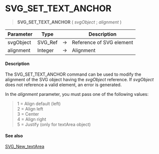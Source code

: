 # SVG_SET_TEXT_ANCHOR

>**SVG_SET_TEXT_ANCHOR** ( *svgObject* ; *alignment* )

| Parameter | Type |  | Description |
| --- | --- | --- | --- |
| svgObject | SVG_Ref | &#8594; | Reference of SVG element |
| alignment | Integer | &#8594; | Alignment |



#### Description 

The SVG\_SET\_TEXT\_ANCHOR command can be used to modify the alignment of the SVG object having the *svgObject* reference. If *svgObject* does not reference a valid element, an error is generated.

In the *alignment* parameter, you must pass one of the following values:

> 1 = Align default (left)  
> 2 = Align left  
> 3 = Center  
> 4 = Align right  
> 5 = Justify (only for textArea object)

#### See also 

[SVG\_New\_textArea](SVG%5FNew%5FtextArea.md)  